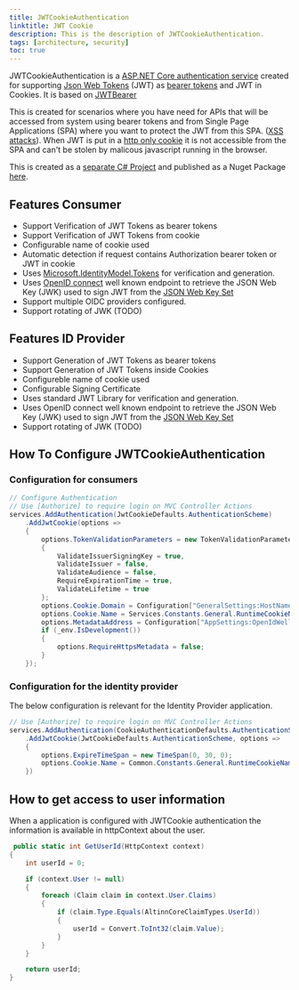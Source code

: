 ```yaml
---
title: JWTCookieAuthentication
linktitle: JWT Cookie
description: This is the description of JWTCookieAuthentication.
tags: [architecture, security]
toc: true
---
```


JWTCookieAuthentication is a [ASP.NET Core authentication service](https://docs.microsoft.com/en-us/aspnet/core/security/authentication/)
created for supporting [Json Web Tokens](https://jwt.io/) (JWT) as [bearer tokens](https://oauth.net/2/bearer-tokens/) and JWT in Cookies. It is based
on [JWTBearer](https://github.com/aspnet/Security/tree/master/src/Microsoft.AspNetCore.Authentication.JwtBearer)

This is created for scenarios where you have need for APIs that will be accessed from system using bearer tokens and from
Single Page Applications (SPA) where you want to protect the JWT from this SPA. ([XSS attacks](<https://www.owasp.org/index.php/Cross-site_Scripting_(XSS)>)). When JWT is put in a
[http only cookie](https://www.owasp.org/index.php/HttpOnly) it is not accessible from the SPA and can't be stolen by malicous javascript
running in the browser.

This is created as a [separate C# Project](https://github.com/Altinn/altinn-authentication/tree/main/src/jwtcookie/Authentication) and published as a
Nuget Package [here](https://www.nuget.org/packages/JWTCookieAuthentication/).

## Features Consumer

- Support Verification of JWT Tokens as bearer tokens
- Support Verification of JWT Tokens from cookie
- Configurable name of cookie used
- Automatic detection if request contains Authorization bearer token or JWT in cookie
- Uses [Microsoft.IdentityModel.Tokens](https://github.com/AzureAD/azure-activedirectory-identitymodel-extensions-for-dotnet) for verification and generation.
- Uses [OpenID connect](https://openid.net/connect/) well known endpoint to retrieve the JSON Web Key (JWK) used to sign JWT from the [JSON Web Key Set](https://auth0.com/docs/jwks)
- Support multiple OIDC providers configured.
- Support rotating of JWK (TODO)

## Features ID Provider

- Support Generation of JWT Tokens as bearer tokens
- Support Generation of JWT Tokens inside Cookies
- Configureble name of cookie used
- Configurable Signing Certificate
- Uses standard JWT Library for verification and generation.
- Uses OpenID connect well known endpoint to retrieve the JSON Web Key (JWK) used to sign JWT from the [JSON Web Key Set](https://auth0.com/docs/jwks)
- Support rotating of JWK (TODO)

## How To Configure JWTCookieAuthentication

### Configuration for consumers

```C#
// Configure Authentication
// Use [Authorize] to require login on MVC Controller Actions
services.AddAuthentication(JwtCookieDefaults.AuthenticationScheme)
    .AddJwtCookie(options =>
    {
        options.TokenValidationParameters = new TokenValidationParameters
        {
            ValidateIssuerSigningKey = true,
            ValidateIssuer = false,
            ValidateAudience = false,
            RequireExpirationTime = true,
            ValidateLifetime = true
        };
        options.Cookie.Domain = Configuration["GeneralSettings:HostName"];
        options.Cookie.Name = Services.Constants.General.RuntimeCookieName;
        options.MetadataAddress = Configuration["AppSettings:OpenIdWellKnownEndpoint"];
        if (_env.IsDevelopment())
        {
            options.RequireHttpsMetadata = false;
        }
    });
```

### Configuration for the identity provider

The below configuration is relevant for the Identity Provider application.

```C#
// Use [Authorize] to require login on MVC Controller Actions
services.AddAuthentication(CookieAuthenticationDefaults.AuthenticationScheme)
    .AddJwtCookie(JwtCookieDefaults.AuthenticationScheme, options =>
    {
        options.ExpireTimeSpan = new TimeSpan(0, 30, 0);
        options.Cookie.Name = Common.Constants.General.RuntimeCookieName;
    })
```

## How to get access to user information

When a application is configured with JWTCookie authentication the information is available in httpContext about the user.

```C#
 public static int GetUserId(HttpContext context)
{
    int userId = 0;

    if (context.User != null)
    {
        foreach (Claim claim in context.User.Claims)
        {
            if (claim.Type.Equals(AltinnCoreClaimTypes.UserId))
            {
                userId = Convert.ToInt32(claim.Value);
            }
        }
    }

    return userId;
}
```
